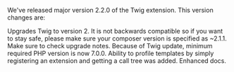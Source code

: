 We've released major version 2.2.0 of the Twig extension. This version changes are:

Upgrades Twig to version 2. It is not backwards compatible so if you want to stay safe, please make sure your composer version is specified as ~2.1.1. Make sure to check upgrade notes.
Because of Twig update, minimum required PHP version is now 7.0.0.
Ability to profile templates by simply registering an extension and getting a call tree was added.
Enhanced docs.
